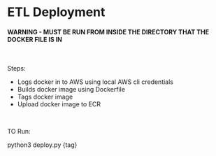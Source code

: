 # ETL Deployment

#### WARNING - MUST BE RUN FROM INSIDE THE DIRECTORY THAT THE DOCKER FILE IS IN

&nbsp;

Steps:
- Logs docker in to AWS using local AWS cli credentials
- Builds docker image using Dockerfile
- Tags docker image
- Upload docker image to ECR

&nbsp;

TO Run:

python3 deploy.py {tag} 
